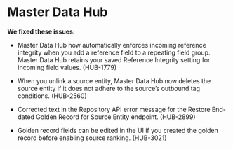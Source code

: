 #  Master Data Hub

<head>
  <meta name="guidename" content="Release Notes"/>
  <meta name="context" content="GUID-cb04dc3d-d365-47cd-adef-b1dc32881714"/>
</head>


**We fixed these issues:**

- Master Data Hub now automatically enforces incoming reference integrity when you add a reference field to a repeating field group. Master Data Hub retains your saved 
Reference Integrity setting for incoming field values. (HUB-1779)

- When you unlink a source entity, Master Data Hub now deletes the source entity if it does not adhere to the source’s outbound tag conditions. (HUB-2560)

- Corrected text in the Repository API error message for the Restore End-dated Golden Record for Source Entity endpoint. (HUB-2899)

- Golden record fields can be edited in the UI if you created the golden record before enabling source ranking. (HUB-3021)